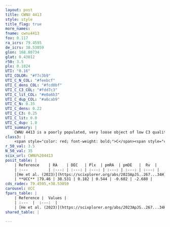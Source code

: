 ```yaml
---
layout: post
title: CWNU 4413
style: style
title_flag: true
more_names: 
fname: cwnu4413
fov: 0.117
ra_icrs: 79.4595
de_icrs: 38.53059
glon: 168.80734
glat: 0.43012
r50: 3.5
plx: 0.1824
UTI: "0.16"
UTI_COLOR: "#f7c3b9"
UTI_C_N_COL: "#feebcf"
UTI_C_dens_COL: "#fcd0bf"
UTI_C_C3_COL: "#fdd7c3"
UTI_C_lit_COL: "#e0a6b3"
UTI_C_dup_COL: "#a6cab9"
UTI_C_N: 0.35
UTI_C_dens: 0.22
UTI_C_C3: 0.25
UTI_C_lit: 0.0
UTI_C_dup: 1.0
UTI_summary: |
    CWNU 4413 is a poorly populated, very loose object of low C3 quality. It was recently reported in the literature.
class3: |
    <span style="color: red; font-weight: bold;">C</span><span style="color: red; font-weight: bold;">C</span>
r_50_val: 3.5
N_50_val: 35
scix_url: CWNU%204413
posit_table: |
    | Reference    | RA    | DEC   | Plx  | pmRA  | pmDE   |  Rv  |
    | :---         | :---: | :---: | :---: | :---: | :---: | :---: |
    |[He et al. (2023)](https://scixplorer.org/abs/2023ApJS..267...34H) | 79.46 | 38.539 | 0.165 | 0.538 | -0.609 | -- |
    | **UCC** |79.46 | 38.531 | 0.182 | 0.544 | -0.602 | -2.688 | 
cds_radec: 79.4595,+38.53059
carousel: UCC
fpars_table: |
    | Reference |  Values |
    | :---  |  :---:  |
    | [He et al. (2023)](https://scixplorer.org/abs/2023ApJS..267...34H) | `A0=2.4, m-M=13.7, logA=8.8` |
shared_table: |
    
---
```

